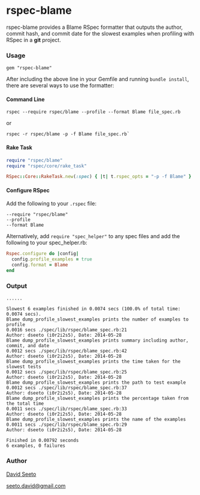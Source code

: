 # rspec-blame

rspec-blame provides a Blame RSpec formatter that outputs the author, commit hash, and
commit date for the slowest examples when profiling with RSpec in a **git** project.

### Usage

```
gem "rspec-blame"
```

After including the above line in your Gemfile and running `bundle install`, there are
several ways to use the formatter:

#### Command Line

```
rspec --require rspec/blame --profile --format Blame file_spec.rb
```

or

```
rspec -r rspec/blame -p -f Blame file_spec.rb`
```

#### Rake Task

```ruby
require "rspec/blame"
require "rspec/core/rake_task"

RSpec::Core::RakeTask.new(:spec) { |t| t.rspec_opts = "-p -f Blame" }
```

#### Configure RSpec

Add the following to your `.rspec` file:
```
--require "rspec/blame"
--profile
--format Blame
```

Alternatively, add `require "spec_helper"` to any spec files and add the following to
your spec_helper.rb:

```ruby
Rspec.configure do |config|
  config.profile_examples = true
  config.format = Blame
end
```

### Output

```
......

Slowest 6 examples finished in 0.0074 secs (100.0% of total time: 0.0074 secs).
Blame dump_profile_slowest_examples prints the number of examples to profile
0.0016 secs ./spec/lib/rspec/blame_spec.rb:21                                               Author: dseeto (i0r2i2s5), Date: 2014-05-28
Blame dump_profile_slowest_examples prints summary including author, commit, and date
0.0012 secs ./spec/lib/rspec/blame_spec.rb:42                                               Author: dseeto (i0r2i2s5), Date: 2014-05-28
Blame dump_profile_slowest_examples prints the time taken for the slowest tests
0.0012 secs ./spec/lib/rspec/blame_spec.rb:25                                               Author: dseeto (i0r2i2s5), Date: 2014-05-28
Blame dump_profile_slowest_examples prints the path to test example
0.0012 secs ./spec/lib/rspec/blame_spec.rb:37                                               Author: dseeto (i0r2i2s5), Date: 2014-05-28
Blame dump_profile_slowest_examples prints the percentage taken from the total time
0.0011 secs ./spec/lib/rspec/blame_spec.rb:33                                               Author: dseeto (i0r2i2s5), Date: 2014-05-28
Blame dump_profile_slowest_examples prints the name of the examples
0.0011 secs ./spec/lib/rspec/blame_spec.rb:29                                               Author: dseeto (i0r2i2s5), Date: 2014-05-28

Finished in 0.00792 seconds
6 examples, 0 failures
```

### Author

[David Seeto](https://github.com/dseeto)

seeto.david@gmail.com
